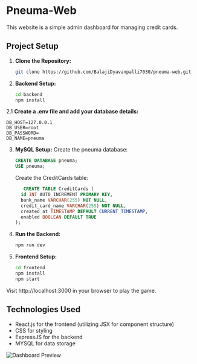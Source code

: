 # Pneuma-Web

This website is a simple admin dashboard for managing credit cards.

## Project Setup

1. **Clone the Repository:**

   ```bash
   git clone https://github.com/BalajiDyavanpalli7030/pneuma-web.git
2. **Backend Setup:**

   ```bash
   cd backend
   npm install

2.1 **Create a .env file and add your database details:**

   ```env
   DB_HOST=127.0.0.1
   DB_USER=root
   DB_PASSWORD=
   DB_NAME=pneuma
   ```
3. **MySQL Setup:**
   Create the pneuma database:
   ```sql
   CREATE DATABASE pneuma;
   USE pneuma;
   ```
   Create the CreditCards table:
   ```sql
      CREATE TABLE CreditCards (
     id INT AUTO_INCREMENT PRIMARY KEY,
     bank_name VARCHAR(255) NOT NULL,
     credit_card_name VARCHAR(255) NOT NULL,
     created_at TIMESTAMP DEFAULT CURRENT_TIMESTAMP,
     enabled BOOLEAN DEFAULT TRUE
   );
4. **Run the Backend:**
   ```bash
   npm run dev
   
5. **Frontend Setup:**
   ```bash
   cd frontend
   npm install
   npm start

Visit http://localhost:3000 in your browser to play the game.

## Technologies Used

- React.js for the frontend (utilizing JSX for component structure)
- CSS for styling
- ExpressJS for the backend
- MYSQL for data storage

![Dashboard Preview](./frontend/public/pneuma.png)
